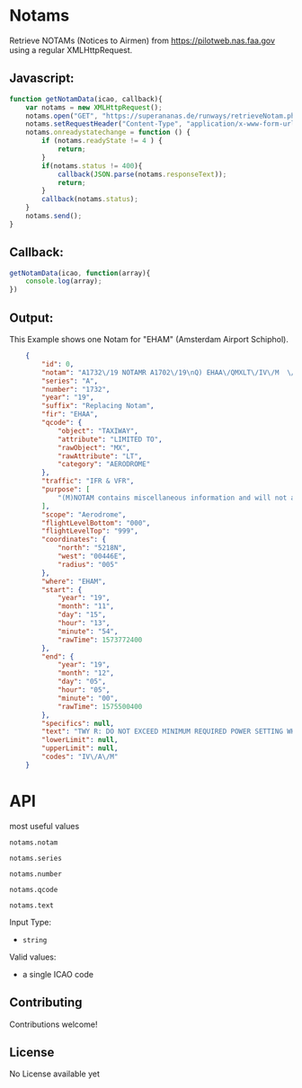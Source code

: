 # Notams
Retrieve NOTAMs (Notices to Airmen) from https://pilotweb.nas.faa.gov using a regular XMLHttpRequest.
## Javascript:
```js
function getNotamData(icao, callback){
	var notams = new XMLHttpRequest();
	notams.open("GET", "https://superananas.de/runways/retrieveNotam.php?icao=" + icao ,true);
	notams.setRequestHeader("Content-Type", "application/x-www-form-urlencoded");
	notams.onreadystatechange = function () {
		if (notams.readyState != 4 ) {
			return;
		}
		if(notams.status != 400){
			callback(JSON.parse(notams.responseText));
			return;
		}
		callback(notams.status);
	}
    notams.send(); 
}
```
## Callback:
```js
getNotamData(icao, function(array){
	console.log(array);
})
```

## Output:
This Example shows one Notam for "EHAM" (Amsterdam Airport Schiphol).
```json
    {
        "id": 0,
        "notam": "A1732\/19 NOTAMR A1702\/19\nQ) EHAA\/QMXLT\/IV\/M  \/A \/000\/999\/5218N00446E005\nA) EHAM B) 1911151354 C) 1912050500 EST\nE) TWY R: DO NOT EXCEED MINIMUM REQUIRED POWER SETTING WHILE\nTAXIING.\nCREATED: 15 Nov 2019 13:55:00 \nSOURCE: EUECYIYN",
        "series": "A",
        "number": "1732",
        "year": "19",
        "suffix": "Replacing Notam",
        "fir": "EHAA",
        "qcode": {
            "object": "TAXIWAY",
            "attribute": "LIMITED TO",
            "rawObject": "MX",
            "rawAttribute": "LT",
            "category": "AERODROME"
        },
        "traffic": "IFR & VFR",
        "purpose": [
            "(M)NOTAM contains miscellaneous information and will not appear in PIB, unless specifically requested."
        ],
        "scope": "Aerodrome",
        "flightLevelBottom": "000",
        "flightLevelTop": "999",
        "coordinates": {
            "north": "5218N",
            "west": "00446E",
            "radius": "005"
        },
        "where": "EHAM",
        "start": {
            "year": "19",
            "month": "11",
            "day": "15",
            "hour": "13",
            "minute": "54",
            "rawTime": 1573772400
        },
        "end": {
            "year": "19",
            "month": "12",
            "day": "05",
            "hour": "05",
            "minute": "00",
            "rawTime": 1575500400
        },
        "specifics": null,
        "text": "TWY R: DO NOT EXCEED MINIMUM REQUIRED POWER SETTING WHILE\nTAXIING.\n",
        "lowerLimit": null,
        "upperLimit": null,
        "codes": "IV\/A\/M"
    }
```
    
# API
most useful values

`notams.notam`

`notams.series`

`notams.number`

`notams.qcode`

`notams.text`

Input Type: 

- `string`

Valid values:

- a single ICAO code

## Contributing

Contributions welcome!

## License

No License available yet
